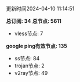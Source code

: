 更新时间2024-04-10 11:14:51

**总订阅: 34**
**总节点: 5611**
- vless节点: 7

**google ping有效节点: 135**
- ss节点: 84
- trojan节点: 2
- v2ray节点: 49
